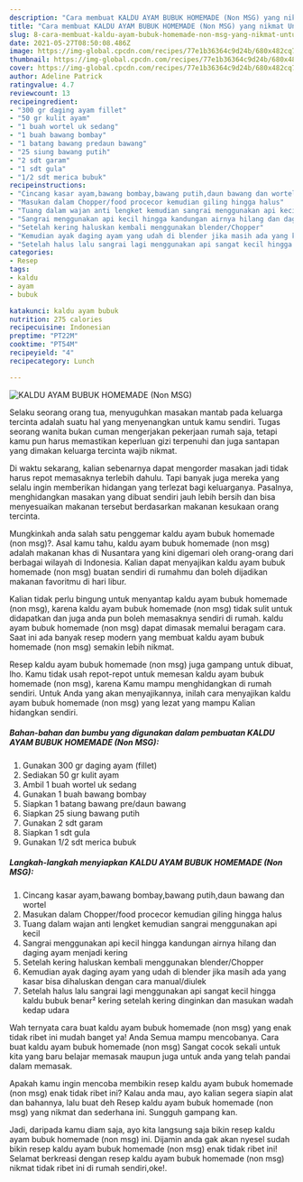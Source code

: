 ```yaml
---
description: "Cara membuat KALDU AYAM BUBUK HOMEMADE (Non MSG) yang nikmat Untuk Jualan"
title: "Cara membuat KALDU AYAM BUBUK HOMEMADE (Non MSG) yang nikmat Untuk Jualan"
slug: 8-cara-membuat-kaldu-ayam-bubuk-homemade-non-msg-yang-nikmat-untuk-jualan
date: 2021-05-27T08:50:08.486Z
image: https://img-global.cpcdn.com/recipes/77e1b36364c9d24b/680x482cq70/kaldu-ayam-bubuk-homemade-non-msg-foto-resep-utama.jpg
thumbnail: https://img-global.cpcdn.com/recipes/77e1b36364c9d24b/680x482cq70/kaldu-ayam-bubuk-homemade-non-msg-foto-resep-utama.jpg
cover: https://img-global.cpcdn.com/recipes/77e1b36364c9d24b/680x482cq70/kaldu-ayam-bubuk-homemade-non-msg-foto-resep-utama.jpg
author: Adeline Patrick
ratingvalue: 4.7
reviewcount: 13
recipeingredient:
- "300 gr daging ayam fillet"
- "50 gr kulit ayam"
- "1 buah wortel uk sedang"
- "1 buah bawang bombay"
- "1 batang bawang predaun bawang"
- "25 siung bawang putih"
- "2 sdt garam"
- "1 sdt gula"
- "1/2 sdt merica bubuk"
recipeinstructions:
- "Cincang kasar ayam,bawang bombay,bawang putih,daun bawang dan wortel"
- "Masukan dalam Chopper/food procecor kemudian giling hingga halus"
- "Tuang dalam wajan anti lengket kemudian sangrai menggunakan api kecil"
- "Sangrai menggunakan api kecil hingga kandungan airnya hilang dan daging ayam menjadi kering"
- "Setelah kering haluskan kembali menggunakan blender/Chopper"
- "Kemudian ayak daging ayam yang udah di blender jika masih ada yang kasar bisa dihaluskan dengan cara manual/diulek"
- "Setelah halus lalu sangrai lagi menggunakan api sangat kecil hingga kaldu bubuk benar² kering setelah kering dinginkan dan masukan wadah kedap udara"
categories:
- Resep
tags:
- kaldu
- ayam
- bubuk

katakunci: kaldu ayam bubuk 
nutrition: 275 calories
recipecuisine: Indonesian
preptime: "PT22M"
cooktime: "PT54M"
recipeyield: "4"
recipecategory: Lunch

---
```



![KALDU AYAM BUBUK HOMEMADE (Non MSG)](https://img-global.cpcdn.com/recipes/77e1b36364c9d24b/680x482cq70/kaldu-ayam-bubuk-homemade-non-msg-foto-resep-utama.jpg)

Selaku seorang orang tua, menyuguhkan masakan mantab pada keluarga tercinta adalah suatu hal yang menyenangkan untuk kamu sendiri. Tugas seorang  wanita bukan cuman mengerjakan pekerjaan rumah saja, tetapi kamu pun harus memastikan keperluan gizi terpenuhi dan juga santapan yang dimakan keluarga tercinta wajib nikmat.

Di waktu  sekarang, kalian sebenarnya dapat mengorder masakan jadi tidak harus repot memasaknya terlebih dahulu. Tapi banyak juga mereka yang selalu ingin memberikan hidangan yang terlezat bagi keluarganya. Pasalnya, menghidangkan masakan yang dibuat sendiri jauh lebih bersih dan bisa menyesuaikan makanan tersebut berdasarkan makanan kesukaan orang tercinta. 



Mungkinkah anda salah satu penggemar kaldu ayam bubuk homemade (non msg)?. Asal kamu tahu, kaldu ayam bubuk homemade (non msg) adalah makanan khas di Nusantara yang kini digemari oleh orang-orang dari berbagai wilayah di Indonesia. Kalian dapat menyajikan kaldu ayam bubuk homemade (non msg) buatan sendiri di rumahmu dan boleh dijadikan makanan favoritmu di hari libur.

Kalian tidak perlu bingung untuk menyantap kaldu ayam bubuk homemade (non msg), karena kaldu ayam bubuk homemade (non msg) tidak sulit untuk didapatkan dan juga anda pun boleh memasaknya sendiri di rumah. kaldu ayam bubuk homemade (non msg) dapat dimasak memalui beragam cara. Saat ini ada banyak resep modern yang membuat kaldu ayam bubuk homemade (non msg) semakin lebih nikmat.

Resep kaldu ayam bubuk homemade (non msg) juga gampang untuk dibuat, lho. Kamu tidak usah repot-repot untuk memesan kaldu ayam bubuk homemade (non msg), karena Kamu mampu menghidangkan di rumah sendiri. Untuk Anda yang akan menyajikannya, inilah cara menyajikan kaldu ayam bubuk homemade (non msg) yang lezat yang mampu Kalian hidangkan sendiri.

<!--inarticleads1-->

##### Bahan-bahan dan bumbu yang digunakan dalam pembuatan KALDU AYAM BUBUK HOMEMADE (Non MSG):

1. Gunakan 300 gr daging ayam (fillet)
1. Sediakan 50 gr kulit ayam
1. Ambil 1 buah wortel uk sedang
1. Gunakan 1 buah bawang bombay
1. Siapkan 1 batang bawang pre/daun bawang
1. Siapkan 25 siung bawang putih
1. Gunakan 2 sdt garam
1. Siapkan 1 sdt gula
1. Gunakan 1/2 sdt merica bubuk




<!--inarticleads2-->

##### Langkah-langkah menyiapkan KALDU AYAM BUBUK HOMEMADE (Non MSG):

1. Cincang kasar ayam,bawang bombay,bawang putih,daun bawang dan wortel
1. Masukan dalam Chopper/food procecor kemudian giling hingga halus
1. Tuang dalam wajan anti lengket kemudian sangrai menggunakan api kecil
1. Sangrai menggunakan api kecil hingga kandungan airnya hilang dan daging ayam menjadi kering
1. Setelah kering haluskan kembali menggunakan blender/Chopper
1. Kemudian ayak daging ayam yang udah di blender jika masih ada yang kasar bisa dihaluskan dengan cara manual/diulek
1. Setelah halus lalu sangrai lagi menggunakan api sangat kecil hingga kaldu bubuk benar² kering setelah kering dinginkan dan masukan wadah kedap udara




Wah ternyata cara buat kaldu ayam bubuk homemade (non msg) yang enak tidak ribet ini mudah banget ya! Anda Semua mampu mencobanya. Cara buat kaldu ayam bubuk homemade (non msg) Sangat cocok sekali untuk kita yang baru belajar memasak maupun juga untuk anda yang telah pandai dalam memasak.

Apakah kamu ingin mencoba membikin resep kaldu ayam bubuk homemade (non msg) enak tidak ribet ini? Kalau anda mau, ayo kalian segera siapin alat dan bahannya, lalu buat deh Resep kaldu ayam bubuk homemade (non msg) yang nikmat dan sederhana ini. Sungguh gampang kan. 

Jadi, daripada kamu diam saja, ayo kita langsung saja bikin resep kaldu ayam bubuk homemade (non msg) ini. Dijamin anda gak akan nyesel sudah bikin resep kaldu ayam bubuk homemade (non msg) enak tidak ribet ini! Selamat berkreasi dengan resep kaldu ayam bubuk homemade (non msg) nikmat tidak ribet ini di rumah sendiri,oke!.


